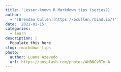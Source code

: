 ```yaml
---
title: 'Lesser-known R Markdown tips (series?)'
author:
  - '[Brendan Cullen](https://bcullen.rbind.io/)'
date: '2021-01-15'
categories:
  - learn
description: |
  Populate this here
slug: rmarkdown-tips
photo:
  author: Luana Azevedo
  url: https://unsplash.com/photos/AHBNGvRTm_A
---
```




